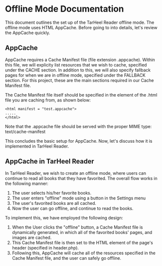 Offline Mode Documentation
===========================

This document outlines the set up of the TarHeel Reader offline mode. The
offline mode uses HTML AppCache. Before going to into details, let's review
the AppCache quickly.

AppCache
----------------------------

AppCache requires a Cache Manifest file (file extension .appcache). Within
this file, we will explicity list resources that we wish to cache, specified 
under the CACHE section. In addition to this, we will also specify fallback
pages for when we are in offline mode, specified under the FALLBACK section. For
this project, these are the main sections required in our Cache Manifest file.

The Cache Manifest file itself should be specified in the <html> element of the
.html file you are caching from, as shown below:

    <html manifest = "test.appcache">
    .....
    </html>

Note that the .appcache file should be served with the proper MIME type:
    text/cache-manifest

This concludes the basic setup for AppCache. Now, let's discuss how it is
implemented in TarHeel Reader.

AppCache in TarHeel Reader
-------------------------------
In TarHeel Reader, we wish to create an offline mode, where users can continue
to read all books that they have favorited. The overall flow works in the following 
manner: 

1. The user selects his/her favorite books.
2. The user enters "offline" mode using a button in the Settings menu
3. The user's favorited books are all cached.
4. Now the user can go offline, and continue to read the books.

To implement this, we have employed the following design:

1. When the User clicks the "offline" button, a Cache Manifest file is dynamically generated, in which all of the favorited books' pages, and images are cached.
2. This Cache Manifest file is then set to the HTML element of the page's header (specified in header.php).
3. Following this, AppCache will cache all of the resources specified in the Cache Manifest file, and the user can safely go offline.



